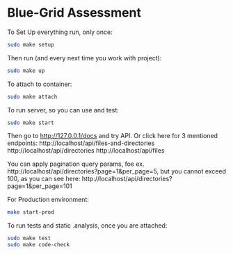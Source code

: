# Blue-Grid Assessment

To Set Up everything run, only once:
```bash
sudo make setup
```

Then run (and every next time you work with project):
```bash
sudo make up
```

To attach to container:
```bash
sudo make attach
```

To run server, so you can use and test:
```bash
sudo make start
```
Then go to http://127.0.0.1/docs and try API.
Or click here for 3 mentioned endpoints:
http://localhost/api/files-and-directories
http://localhost/api/directories
http://localhost/api/files

You can apply pagination query params, foe ex.
http://localhost/api/directories?page=1&per_page=5,
but you cannot exceed 100, as you can see here:
http://localhost/api/directories?page=1&per_page=101

For Production environment:
```bash
make start-prod
```

To run tests and static .analysis, once you are attached:
```bash
sudo make test
sudo make code-check
```
